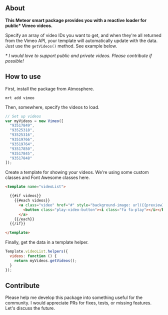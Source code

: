 About
-----

__This Meteor smart package provides you with a reactive loader for public* Vimeo videos.__

Specify an array of video IDs you want to get, and when they're all returned from the Vimeo API, your template will automatically update with the data. Just use the `getVideos()` method. See example below.

_* I would love to support public and private videos. Please contribute if possible!_

How to use
----------

First, install the package from Atmosphere.

`mrt add vimeo`

Then, somewhere, specify the videos to load.

```javascript
// Set up videos
var myVideos = new Vimeo([
  "93517849",
  "93525318",
  "93525316",
  "93519766",
  "93519764",
  "93517850",
  "93517845",
  "93517848"
]);
```

Create a template for showing your videos. We're using some custom classes and Font Awesome classes here.

```html
<template name="videoList">

  {{#if videos}}
    {{#each videos}}
      <a class="video" href="#" style="background-image: url({{preview}})">
        <button class="play-video-button"><i class="fa fa-play"></i></button>
      </a>
    {{/each}}
  {{/if}}

</template>
```

Finally, get the data in a template helper.

```javascript
Template.videoList.helpers({
  videos: function () {
    return myVideos.getVideos();
  }
});
```

Contribute
----------

Please help me develop this package into something useful for the community. I would appreciate PRs for fixes, tests, or missing features. Let's discuss the future.
